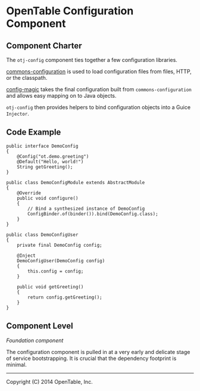 OpenTable Configuration Component
=================================

Component Charter
-----------------

The `otj-config` component ties together a few configuration libraries.

[commons-configuration](http://commons.apache.org/proper/commons-configuration/) is used to load configuration files from files, HTTP, or the classpath.

[config-magic](https://github.com/brianm/config-magic) takes the final configuration built from `commons-configuration` and allows easy mapping on to Java objects.

`otj-config` then provides helpers to bind configuration objects into a Guice `Injector`.

Code Example
------------

    public interface DemoConfig
    {
        @Config("ot.demo.greeting")
        @Default("Hello, world!")
        String getGreeting();
    }

    public class DemoConfigModule extends AbstractModule
    {
        @Override
        public void configure()
        {
            // Bind a synthesized instance of DemoConfig
            ConfigBinder.of(binder()).bind(DemoConfig.class);
        }
    }

    public class DemoConfigUser
    {
        private final DemoConfig config;

        @Inject
        DemoConfigUser(DemoConfig config)
        {
            this.config = config;
        }

        public void getGreeting()
        {
            return config.getGreeting();
        }
    }

Component Level
---------------

*Foundation component*

The configuration component is pulled in at a very early and delicate stage of service bootstrapping.  It is crucial that the dependency footprint is minimal.

----
Copyright (C) 2014 OpenTable, Inc.

